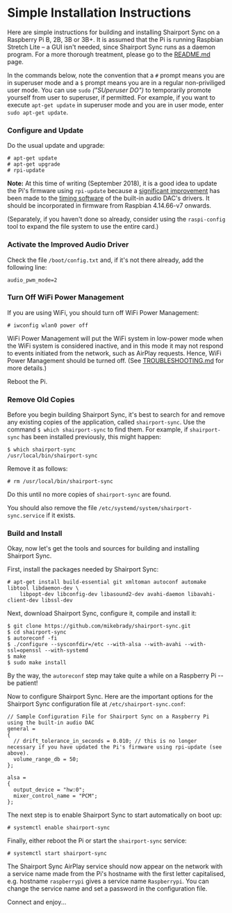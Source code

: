 Simple Installation Instructions
==
Here are simple instructions for building and installing Shairport Sync on a Raspberry Pi B, 2B, 3B or 3B+. It is assumed that the Pi is running Raspbian Stretch Lite – a GUI isn't needed, since Shairport Sync runs as a daemon program. For a more thorough treatment, please go to the [README.md](https://github.com/mikebrady/shairport-sync/blob/master/README.md#building-and-installing) page.

In the commands below, note the convention that a `#` prompt means you are in superuser mode and a `$` prompt means you are in a regular non-priviliged user mode. You can use `sudo` *("SUperuser DO")* to temporarily promote yourself from user to superuser, if permitted. For example, if you want to execute `apt-get update` in superuser mode and you are in user mode, enter `sudo apt-get update`.

### Configure and Update
Do the usual update and upgrade:
```
# apt-get update
# apt-get upgrade
# rpi-update
``` 
**Note:** At this time of writing (September 2018), it is a good idea to update the Pi's firmware using `rpi-update` because a [significant improvement](https://github.com/raspberrypi/firmware/commit/200c2f4dd54b2048b5dcb8661ea3f232beb7d81e) has been made to the [timing software](https://github.com/raspberrypi/firmware/issues/1026) of the built-in audio DAC's drivers. It should be incorporated in firmware from Raspbian 4.14.66-v7 onwards.

(Separately, if you haven't done so already, consider using the `raspi-config` tool to expand the file system to use the entire card.)

### Activate the Improved Audio Driver
Check the file `/boot/config.txt` and, if it's not there already, add the following line:
```
audio_pwm_mode=2
```

### Turn Off WiFi Power Management
If you are using WiFi, you should turn off WiFi Power Management:
```
# iwconfig wlan0 power off
```
WiFi Power Management will put the WiFi system in low-power mode when the WiFi system is considered inactive, and in this mode it may not respond to events initiated from the network, such as AirPlay requests. Hence, WiFi Power Management should be turned off. (See [TROUBLESHOOTING.md](https://github.com/mikebrady/shairport-sync/blob/master/TROUBLESHOOTING.md#wifi-adapter-running-in-power-saving--low-power-mode) for more details.)

Reboot the Pi.

### Remove Old Copies
Before you begin building Shairport Sync, it's best to search for and remove any existing copies of the application, called `shairport-sync`. Use the command `$ which shairport-sync` to find them. For example, if `shairport-sync` has been installed previously, this might happen:
```
$ which shairport-sync
/usr/local/bin/shairport-sync
```
Remove it as follows:
```
# rm /usr/local/bin/shairport-sync
```
Do this until no more copies of `shairport-sync` are found.

You should also remove the file `/etc/systemd/system/shairport-sync.service` if it exists.

### Build and Install
Okay, now let's get the tools and sources for building and installing Shairport Sync.

First, install the packages needed by Shairport Sync:
```
# apt-get install build-essential git xmltoman autoconf automake libtool libdaemon-dev \
    libpopt-dev libconfig-dev libasound2-dev avahi-daemon libavahi-client-dev libssl-dev
```
Next, download Shairport Sync, configure it, compile and install it:
```
$ git clone https://github.com/mikebrady/shairport-sync.git
$ cd shairport-sync
$ autoreconf -fi
$ ./configure --sysconfdir=/etc --with-alsa --with-avahi --with-ssl=openssl --with-systemd
$ make
$ sudo make install
```
By the way, the `autoreconf` step may take quite a while on a Raspberry Pi -- be patient!

Now to configure Shairport Sync. Here are the important options for the Shairport Sync configuration file at `/etc/shairport-sync.conf`:
```
// Sample Configuration File for Shairport Sync on a Raspberry Pi using the built-in audio DAC
general =
{
  // drift_tolerance_in_seconds = 0.010; // this is no longer necessary if you have updated the Pi's firmware using rpi-update (see above).
  volume_range_db = 50;
};

alsa =
{
  output_device = "hw:0";
  mixer_control_name = "PCM";
};

```
The next step is to enable Shairport Sync to start automatically on boot up:
```
# systemctl enable shairport-sync
```
Finally, either reboot the Pi or start the `shairport-sync` service:
```
# systemctl start shairport-sync
```
The Shairport Sync AirPlay service should now appear on the network with a service name made from the Pi's hostname with the first letter capitalised, e.g. hostname `raspberrypi` gives a service name `Raspberrypi`. You can change the service name and set a password in the configuration file.

Connect and enjoy...
